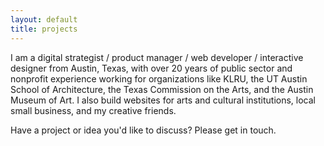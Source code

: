 ```yaml
---
layout: default
title: projects
---
```


I am a digital strategist / product manager / web developer / interactive designer from Austin, Texas, with over 20 years of public sector and nonprofit experience working for organizations like KLRU, the UT Austin School of Architecture, the Texas Commission on the Arts, and the Austin Museum of Art. I also build websites for arts and cultural institutions, local small business, and my creative friends.

Have a project or idea you'd like to discuss? Please get in touch.
